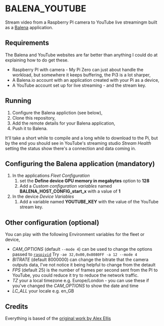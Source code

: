 BALENA_YOUTUBE
==============

Stream video from a Raspberry PI camera to YouTube live streamingm built as a [Balena](https://www.balena.io/) application.

Requirements
------------

The Balena and YouTube websites are far better than anything I could do at explaining how to do get these.

* Raspberry PI with camera - My Pi Zero can just about handle the workload, but somewhere it keeps buffering, the Pi3 is a lot sharper,
* A Balena.io account with an application created with your Pi as a device,
* A YouTube account set up for live streaming - and the stream key.

Running
-------

1. Configure the Balena appliction (see below),
2. Clone this repository,
3. Add the remote details for your Balena application,
4. Push it to Balena.

It'll take a short while to compile and a long while to download to the Pi, but by the end you should see in YouTube's streaming studio _Stream Health_ setting the status show there's a connection and data coming in.

Configuring the Balena application (mandatory)
----------------------------------

1. In the applications *Fleet Configuration*
   1. set the **Define device GPU memory in megabytes** option to **128**
   2. Add a *Custom configuration variables* named **BALENA_HOST_CONFIG_start_x** with a value of **1**
2. In the device *Device Variables*
   1. Add a variable named **YOUTUBE_KEY** with the value of the YouTube stream key.

Other configuration (optional)
-------------------

You can play with the following Environment variables for the fleet or device,

* *CAM_OPTIONS* (default `--mode 4`) can be used to change the options passed to [`raspivid`](https://www.raspberrypi.org/documentation/raspbian/applications/camera.md)  Try `-ae 32,0x00,0x8080FF -a 12 --mode 4`
* *BITRATE* (default 8000000) can change the bitrate that the camera outputs data, I've not notice it being helpful to change from the detault
* *FPS* (default 25) is the number of frames per second sent from the PI to YouTube, you could reduce it try to reduce the network traffic.
* *TZ* your a local timezone e.g. Europe/London  - you can use these if you've changed the *CAM_OPTIONS* to show the date and time
* *LC_ALL* your locale e.g. en_GB

Credits
-------

Everything is based of the [original work by Alex Ellis](https://blog.alexellis.io/live-stream-with-docker/)


